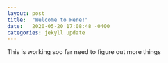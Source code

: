 ```yaml
---
layout: post
title:  "Welcome to Here!"
date:   2020-05-20 17:08:48 -0400
categories: jekyll update
---
```

This is working soo far need to figure out more things
